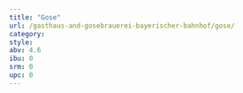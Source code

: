 ```yaml
---
title: "Gose"
url: /gasthaus-and-gosebrauerei-bayerischer-bahnhof/gose/
category: 
style: 
abv: 4.6
ibu: 0
srm: 0
upc: 0
---
```


